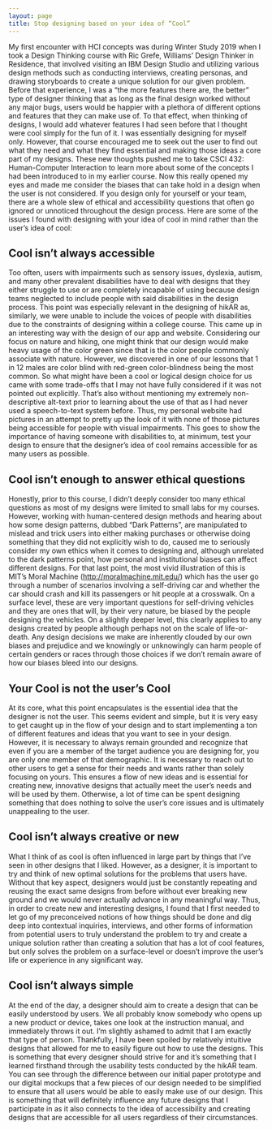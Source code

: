 ```yaml
---
layout: page
title: Stop designing based on your idea of “Cool”
---
```


My first encounter with HCI concepts was during Winter Study 2019 when I took a Design Thinking course with Ric Grefe, Williams’ Design Thinker in Residence, that involved visiting an IBM Design Studio and utilizing various design methods such as conducting interviews, creating personas, and drawing storyboards to create a unique solution for our given problem. Before that experience, I was a “the more features there are, the better” type of designer thinking that as long as the final design worked without any major bugs, users would be happier with a plethora of different options and features that they can make use of. To that effect, when thinking of designs, I would add whatever features I had seen before that I thought were cool simply for the fun of it. I was essentially designing for myself only. However, that course encouraged me to seek out the user to find out what they need and what they find essential and making those ideas a core part of my designs. These new thoughts pushed me to take CSCI 432: Human-Computer Interaction to learn more about some of the concepts I had been introduced to in my earlier course. Now this really opened my eyes and made me consider the biases that can take hold in a design when the user is not considered. If you design only for yourself or your team, there are a whole slew of ethical and accessibility questions that often go ignored or unnoticed throughout the design process. Here are some of the issues I found with designing with your idea of cool in mind rather than the user’s idea of cool:

## Cool isn’t always accessible

Too often, users with impairments such as sensory issues, dyslexia, autism, and many other prevalent disabilities have to deal with designs that they either struggle to use or are completely incapable of using because design teams neglected to include people with said disabilities in the design process. This point was especially relevant in the designing of hikAR as, similarly, we were unable to include the voices of people with disabilities due to the constraints of designing within a college course. This came up in an interesting way with the design of our app and website. Considering our focus on nature and hiking, one might think that our design would make heavy usage of the color green since that is the color people commonly associate with nature. However, we discovered in one of our lessons that 1 in 12 males are color blind with red-green color-blindness being the most common. So what might have been a cool or logical design choice for us came with some trade-offs that I may not have fully considered if it was not pointed out explicitly. That’s also without mentioning my extremely non-descriptive alt-text prior to learning about the use of that as I had never used a speech-to-text system before. Thus, my personal website had pictures in an attempt to pretty up the look of it with none of those pictures being accessible for people with visual impairments. This goes to show the importance of having someone with disabilities to, at minimum, test your design to ensure that the designer’s idea of cool remains accessible for as many users as possible.

## Cool isn’t enough to answer ethical questions

Honestly, prior to this course, I didn’t deeply consider too many ethical questions as most of my designs were limited to small labs for my courses. However, working with human-centered design methods and hearing about how some design patterns, dubbed “Dark Patterns”, are manipulated to mislead and trick users into either making purchases or otherwise doing something that they did not explicitly wish to do, caused me to seriously consider my own ethics when it comes to designing and, although unrelated to the dark patterns point, how personal and institutional biases can affect different designs. For that last point, the most vivid illustration of this is MIT’s Moral Machine (http://moralmachine.mit.edu/) which has the user go through a number of scenarios involving a self-driving car and whether the car should crash and kill its passengers or hit people at a crosswalk. On a surface level, these are very important questions for self-driving vehicles and they are ones that will, by their very nature, be biased by the people designing the vehicles. On a slightly deeper level, this clearly applies to any designs created by people although perhaps not on the scale of life-or-death. Any design decisions we make are inherently clouded by our own biases and prejudice and we knowingly or unknowingly can harm people of certain genders or races through those choices if we don’t remain aware of how our biases bleed into our designs.

## Your Cool is not the user’s Cool

At its core, what this point encapsulates is the essential idea that the designer is not the user. This seems evident and simple, but it is very easy to get caught up in the flow of your design and to start implementing a ton of different features and ideas that you want to see in your design. However, it is necessary to always remain grounded and recognize that even if you are a member of the target audience you are designing for, you are only one member of that demographic. It is necessary to reach out to other users to get a sense for their needs and wants rather than solely focusing on yours. This ensures a flow of new ideas and is essential for creating new, innovative designs that actually meet the user’s needs and will be used by them. Otherwise, a lot of time can be spent designing something that does nothing to solve the user’s core issues and is ultimately unappealing to the user.

## Cool isn’t always creative or new

What I think of as cool is often influenced in large part by things that I’ve seen in other designs that I liked. However, as a designer, it is important to try and think of new optimal solutions for the problems that users have. Without that key aspect, designers would just be constantly repeating and reusing the exact same designs from before without ever breaking new ground and we would never actually advance in any meaningful way. Thus, in order to create new and interesting designs, I found that I first needed to let go of my preconceived notions of how things should be done and dig deep into contextual inquiries, interviews, and other forms of information from potential users to truly understand the problem to try and create a unique solution rather than creating a solution that has a lot of cool features, but only solves the problem on a surface-level or doesn’t improve the user’s life or experience in any significant way.

## Cool isn’t always simple

At the end of the day, a designer should aim to create a design that can be easily understood by users. We all probably know somebody who opens up a new product or device, takes one look at the instruction manual, and immediately throws it out. I’m slightly ashamed to admit that I am exactly that type of person. Thankfully, I have been spoiled by relatively intuitive designs that allowed for me to easily figure out how to use the designs. This is something that every designer should strive for and it’s something that I learned firsthand through the usability tests conducted by the hikAR team. You can see through the difference between our initial paper prototype and our digital mockups that a few pieces of our design needed to be simplified to ensure that all users would be able to easily make use of our design. This is something that will definitely influence any future designs that I participate in as it also connects to the idea of accessibility and creating designs that are accessible for all users regardless of their circumstances.
